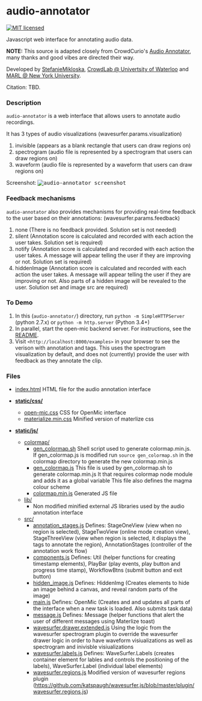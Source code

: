 # audio-annotator

[![MIT licensed](https://img.shields.io/badge/license-BSD2-blue.svg)](https://github.com/CrowdCurio/audio-annotator/blob/master/LICENSE.txt)

Javascript web interface for annotating audio data.

**NOTE:** This source is adapted closely from CrowdCurio's [Audio Annotator](https://github.com/CrowdCurio/audio-annotator), many thanks and good vibes are directed their way.

Developed by [StefanieMikloska](github.com/StefanieMikloska), [CrowdLab @ Univertsity of Waterloo](http://edithlaw.ca/people.html) and [MARL @ New York University](http://steinhardt.nyu.edu/marl/).

Citation: TBD.

### Description
`audio-annotator` is a web interface that allows users to annotate audio recordings.

It has 3 types of audio visualizations (wavesurfer.params.visualization)
   1. invisible (appears as a blank rectangle that users can draw regions on)
   2. spectrogram (audio file is represented by a spectrogram that users can draw regions on)
   3. waveform (audio file is represented by a waveform that users can draw regions on)

Screenshot:
<kbd>
![audio-annotator screenshot](https://github.com/CrowdCurio/audio-annotator/blob/master/static/img/task-interface.png)
</kbd>

### Feedback mechanisms
`audio-annotator` also provides mechanisms for providing real-time feedback to the user based on their annotations: (wavesurfer.params.feedback)
   1. none (There is no feedback provided. Solution set is not needed)
   2. silent (Annotation score is calculated and recorded with each action the user takes. Solution set is required)
   3. notify (Annotation score is calculated and recorded with each action the user takes. A message will appear telling the user if they are improving or not. Solution set is required)
   4. hiddenImage (Annotation score is calculated and recorded with each action the user takes. A message will appear telling the user if they are improving or not. Also parts of a hidden image will be revealed to the user. Solution set and image src are required)

### To Demo
1. In this (`audio-annotator/`) directory, run `python -m SimpleHTTPServer` (python 2.7.x) or `python -m http.server` (Python 3.4+)
2. In parallel, start the open-mic backend server. For instructions, see the [README](https://github.com/cosmir/open-mic/blob/master/backend_server/README.md).
3. Visit `<http://localhost:8000/examples>` in your browser to see the verison with annotation and tags. This uses the spectrogram visualization by default, and does not (currently) provide the user with feedback as they annotate the clip.


### Files
* [index.html](index.html)
   HTML file for the audio annotation interface

* [**static/css/**](static/css/)
   * [open-mic.css](static/css/open-mic.css)
      CSS for OpenMic interface
   * [materialize.min.css](static/css/materialize.min.css)
      Minified version of materlize css

* [**static/js/**](static/js/)
   * [colormap/](static/js/colormap/)
      * [gen_colormap.sh](static/js/colormap/gen_colormap.sh)
         Shell script used to generate colormap.min.js. If gen_colormap.js is modified
         run `source gen_colormap.sh` in the colormap directory to generate the new colormap.min.js
      * [gen_colormap.js](static/js/colormap/gen_colormap.js)
         This file is used by gen_colormap.sh to generate colormap.min.js
         It that requires colormap node module and adds it as a global variable
         This file also defines the magma colour scheme
      * [colormap.min.js](static/js/colormap/colormap.min.js)
         Generated JS file
   * [lib/](static/js/lib/)
      * Non modified minified external JS libraries used by the audio annotation interface
   * [src/](static/js/src/)
      * [annotation_stages.js](static/js/src/annotation_stages.js)
         Defines: StageOneView (view when no region is selected), StageTwoView (online mode creation view), StageThreeView (view when region is selected, it displays the tags to annotate the region), AnnotationStages (controller of the annotation work flow)
      * [components.js](static/js/src/components.js)
         Defines: Util (helper functions for creating timestamp elements), PlayBar (play events, play button and progress time stamp),
         WorkflowBtns (submit button and exit button)
      * [hidden_image.js](static/js/src/hidden_image.js)
         Defines: HiddenImg (Creates elements to hide an image behind a canvas, and reveal random parts of the image)
      * [main.js](static/js/src/main.js)
         Defines: OpenMic (Creates and and updates all parts of the interface when a new task is loaded. Also submits task data)
      * [message.js](static/js/src/message.js)
         Defines: Message (helper functions that alert the user of different messages using Materlize toast)
      * [wavesurfer.drawer.extended.js](static/js/src/wavesurfer.drawer.extended.js)
         Using the logic from the wavesurfer spectrogram plugin to override the wavesurfer drawer logic in order to have waveform visiualizations as well as spectrogram and inivisble visiualizations
      * [wavesurfer.labels.js](static/js/src/wavesurfer.labels.js)
         Defines: WaveSurfer.Labels (creates container element for lables and controls the positioning of the labels), WaveSurfer.Label (individual label elements)
      * [wavesurfer.regions.js](static/js/src/wavesurfer.regions.js)
         Modified version of wavesurfer regions plugin
 (https://github.com/katspaugh/wavesurfer.js/blob/master/plugin/wavesurfer.regions.js)
